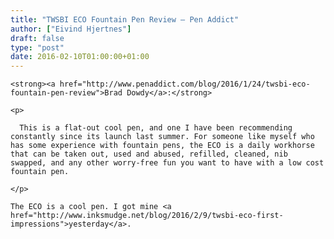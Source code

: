 ```yaml
---
title: "TWSBI ECO Fountain Pen Review — Pen Addict"
author: ["Eivind Hjertnes"]
draft: false
type: "post"
date: 2016-02-10T01:00:00+01:00
---
```


<div class="HTML">
  <div></div>

<p>

</div>

```text
<strong><a href="http://www.penaddict.com/blog/2016/1/24/twsbi-eco-fountain-pen-review">Brad Dowdy</a>:</strong>
```

<div class="HTML">
  <div></div>

</p>

</div>

<div class="HTML">
  <div></div>

<blockquote>

</div>

```text
<p>

  This is a flat-out cool pen, and one I have been recommending constantly since its launch last summer. For someone like myself who has some experience with fountain pens, the ECO is a daily workhorse that can be taken out, used and abused, refilled, cleaned, nib swapped, and any other worry-free fun you want to have with a low cost fountain pen.

</p>
```

<div class="HTML">
  <div></div>

</blockquote>

</div>

<div class="HTML">
  <div></div>

<p>

</div>

```text
The ECO is a cool pen. I got mine <a href="http://www.inksmudge.net/blog/2016/2/9/twsbi-eco-first-impressions">yesterday</a>.
```

<div class="HTML">
  <div></div>

</p>

</div>
